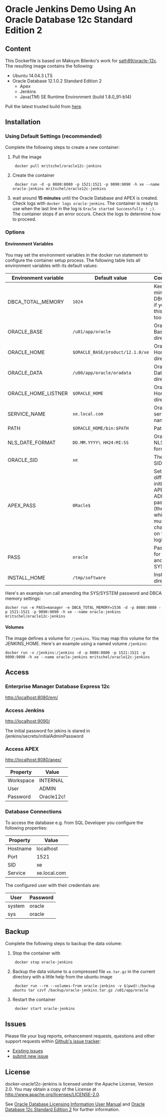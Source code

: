 # Oracle Jenkins Demo Using An Oracle Database 12c Standard Edition 2

## Content

This Dockerfile is based on Maksym Bilenko's work for [sath89/oracle-12c](https://hub.docker.com/r/sath89/oracle-12c/). The resulting image contains the following:

* Ubuntu 14.04.3 LTS
* Oracle Database 12.1.0.2 Standard Edition 2
	* Apex
	* Jenkins
	* Java(TM) SE Runtime Environment (build 1.8.0_91-b14)
	
Pull the latest trusted build from [here](https://hub.docker.com/r/mritschel/oracle12c-jenkins/).


## Installation

### Using Default Settings (recommended)

Complete the following steps to create a new container:

1. Pull the image

		docker pull mritschel/oracle12c-jenkins

2. Create the container

		docker run -d -p 8080:8080 -p 1521:1521 -p 9090:9090 -h xe --name oracle-jenkins mritschel/oracle12c-jenkins
		
3. wait around **15 minutes** until the Oracle Database and APEX is created. Check logs with ```docker logs oracle-jenkins```. The container is ready to use when the last line in the log is ```Oracle started Successfully ! ;)```. The container stops if an error occurs. Check the logs to determine how to proceed.


### Options

#### Environment Variables

You may set the environment variables in the docker run statement to configure the container setup process. The following table lists all environment variables with its default values:

Environment variable | Default value | Comments
-------------------- | ------------- | --------
DBCA_TOTAL_MEMORY | ```1024``` | Keep in mind that DBCA fails if you set this value too low
ORACLE_BASE | ```/u01/app/oracle``` | Oracle Base directory
ORACLE_HOME | ```$ORACLE_BASE/product/12.1.0/xe``` | Oracle Home directory
ORACLE_DATA | ```/u00/app/oracle/oradata``` | Oracle Data directory
ORACLE_HOME_LISTNER | ```$ORACLE_HOME``` | Oracle Home directory
SERVICE_NAME | ```xe.local.com``` | Oracle service name
PATH | ```$ORACLE_HOME/bin:$PATH``` | Path
NLS_DATE_FORMAT | ```DD.MM.YYYY\ HH24:MI:SS``` | Oracle NLS date format
ORACLE_SID | ```xe``` | The Oracle SID
APEX_PASS | ```0Racle$``` | Set a different initial APEX ADMIN password (the one which must be changed on first login)
PASS | ```oracle``` | Password for SYS and SYSTEM
INSTALL_HOME | ```/tmp/software``` | Install directory

Here's an example run call amending the SYS/SYSTEM password and DBCA memory settings:

```
docker run -e PASS=manager -e DBCA_TOTAL_MEMORY=1536 -d -p 8080:8080 -p 1521:1521 -p 9090:9090 -h xe --name oracle-jenkins mritschel/oracle12c-jenkins
```

#### Volumes

The image defines a volume for ```/jenkins```. You may map this volume for the JENKINS_HOME. Here's an example using a named volume ```/jenkins```:

```
docker run -v /jenkins:/jenkins -d -p 8080:8080 -p 1521:1521 -p 9090:9090 -h xe --name oracle-jenkins mritschel/oracle12c-jenkins
```

## Access

### Enterprise Manager Database Express 12c

[http://localhost:8080/em/](http://localhost:8080/em/)

### Access Jenkins

[http://localhost:9090/](http://localhost:9090/)

The initial password for jekins is stared in /jenkins/secrets/initialAdminPassword

### Access APEX

[http://localhost:8080/apex/](http://localhost:8080/apex/)

Property | Value 
-------- | -----
Workspace | INTERNAL
User | ADMIN
Password | Oracle12c!

### Database Connections

To access the database e.g. from SQL Developer you configure the following properties:

Property | Value 
-------- | -----
Hostname | localhost
Port | 1521
SID | xe
Service | xe.local.com

The configured user with their credentials are:

User | Password 
-------- | -----
system | oracle
sys | oracle
 


## Backup

Complete the following steps to backup the data volume:

1. Stop the container with 

		docker stop oracle-jenkins
		
2. Backup the data volume to a compressed file ```xe.tar.gz``` in the current directory with a little help from the ubuntu image

		docker run --rm --volumes-from oracle-jenkins -v $(pwd):/backup ubuntu tar czvf /backup/oracle-jenkins.tar.gz /u01/app/oracle
		
3. Restart the container

		docker start oracle-jenkins


## Issues

Please file your bug reports, enhancement requests, questions and other support requests within [Github's issue tracker](https://help.github.com/articles/about-issues/): 

* [Existing issues](https://github.com/mritschel/docker-oracle12c-jenkins/issues)
* [submit new issue](https://github.com/mritschel/docker-oracle12c-jenkins/issues/new)

## License

docker-oracle12c-jenkins is licensed under the Apache License, Version 2.0. You may obtain a copy of the License at <http://www.apache.org/licenses/LICENSE-2.0>. 

See [Oracle Database Licensing Information User Manual](http://docs.oracle.com/database/121/DBLIC/editions.htm#DBLIC109) and [Oracle Database 12c Standard Edition 2](https://www.oracle.com/database/standard-edition-two/index.html) for further information.
